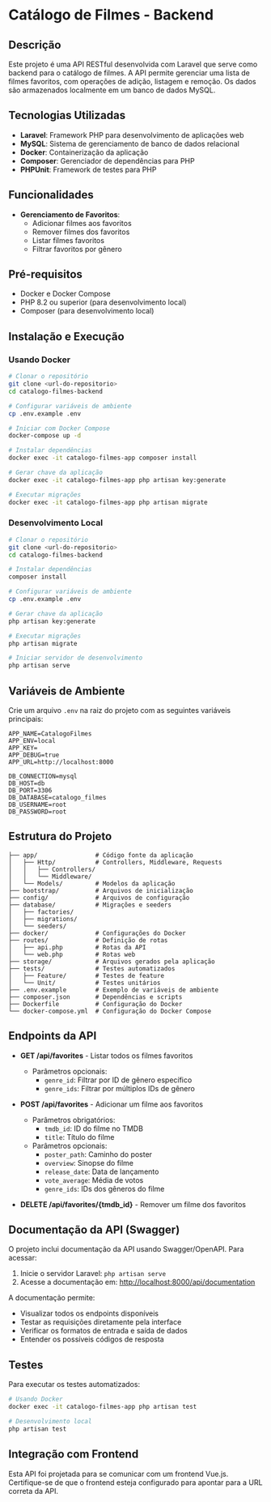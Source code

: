 # Catálogo de Filmes - Backend

## Descrição

Este projeto é uma API RESTful desenvolvida com Laravel que serve como backend para o catálogo de filmes. A API permite gerenciar uma lista de filmes favoritos, com operações de adição, listagem e remoção. Os dados são armazenados localmente em um banco de dados MySQL.

## Tecnologias Utilizadas

-   **Laravel**: Framework PHP para desenvolvimento de aplicações web
-   **MySQL**: Sistema de gerenciamento de banco de dados relacional
-   **Docker**: Containerização da aplicação
-   **Composer**: Gerenciador de dependências para PHP
-   **PHPUnit**: Framework de testes para PHP

## Funcionalidades

-   **Gerenciamento de Favoritos**:
    -   Adicionar filmes aos favoritos
    -   Remover filmes dos favoritos
    -   Listar filmes favoritos
    -   Filtrar favoritos por gênero

## Pré-requisitos

-   Docker e Docker Compose
-   PHP 8.2 ou superior (para desenvolvimento local)
-   Composer (para desenvolvimento local)

## Instalação e Execução

### Usando Docker

```bash
# Clonar o repositório
git clone <url-do-repositorio>
cd catalogo-filmes-backend

# Configurar variáveis de ambiente
cp .env.example .env

# Iniciar com Docker Compose
docker-compose up -d

# Instalar dependências
docker exec -it catalogo-filmes-app composer install

# Gerar chave da aplicação
docker exec -it catalogo-filmes-app php artisan key:generate

# Executar migrações
docker exec -it catalogo-filmes-app php artisan migrate
```

### Desenvolvimento Local

```bash
# Clonar o repositório
git clone <url-do-repositorio>
cd catalogo-filmes-backend

# Instalar dependências
composer install

# Configurar variáveis de ambiente
cp .env.example .env

# Gerar chave da aplicação
php artisan key:generate

# Executar migrações
php artisan migrate

# Iniciar servidor de desenvolvimento
php artisan serve
```

## Variáveis de Ambiente

Crie um arquivo `.env` na raiz do projeto com as seguintes variáveis principais:

```
APP_NAME=CatalogoFilmes
APP_ENV=local
APP_KEY=
APP_DEBUG=true
APP_URL=http://localhost:8000

DB_CONNECTION=mysql
DB_HOST=db
DB_PORT=3306
DB_DATABASE=catalogo_filmes
DB_USERNAME=root
DB_PASSWORD=root
```

## Estrutura do Projeto

```
├── app/                # Código fonte da aplicação
│   ├── Http/           # Controllers, Middleware, Requests
│   │   ├── Controllers/
│   │   └── Middleware/
│   └── Models/         # Modelos da aplicação
├── bootstrap/          # Arquivos de inicialização
├── config/             # Arquivos de configuração
├── database/           # Migrações e seeders
│   ├── factories/
│   ├── migrations/
│   └── seeders/
├── docker/             # Configurações do Docker
├── routes/             # Definição de rotas
│   ├── api.php         # Rotas da API
│   └── web.php         # Rotas web
├── storage/            # Arquivos gerados pela aplicação
├── tests/              # Testes automatizados
│   ├── Feature/        # Testes de feature
│   └── Unit/           # Testes unitários
├── .env.example        # Exemplo de variáveis de ambiente
├── composer.json       # Dependências e scripts
├── Dockerfile          # Configuração do Docker
└── docker-compose.yml  # Configuração do Docker Compose
```

## Endpoints da API

-   **GET /api/favorites** - Listar todos os filmes favoritos

    -   Parâmetros opcionais:
        -   `genre_id`: Filtrar por ID de gênero específico
        -   `genre_ids`: Filtrar por múltiplos IDs de gênero

-   **POST /api/favorites** - Adicionar um filme aos favoritos

    -   Parâmetros obrigatórios:
        -   `tmdb_id`: ID do filme no TMDB
        -   `title`: Título do filme
    -   Parâmetros opcionais:
        -   `poster_path`: Caminho do poster
        -   `overview`: Sinopse do filme
        -   `release_date`: Data de lançamento
        -   `vote_average`: Média de votos
        -   `genre_ids`: IDs dos gêneros do filme

-   **DELETE /api/favorites/{tmdb_id}** - Remover um filme dos favoritos

## Documentação da API (Swagger)

O projeto inclui documentação da API usando Swagger/OpenAPI. Para acessar:

1. Inicie o servidor Laravel: `php artisan serve`
2. Acesse a documentação em: [http://localhost:8000/api/documentation](http://localhost:8000/api/documentation)

A documentação permite:

-   Visualizar todos os endpoints disponíveis
-   Testar as requisições diretamente pela interface
-   Verificar os formatos de entrada e saída de dados
-   Entender os possíveis códigos de resposta

## Testes

Para executar os testes automatizados:

```bash
# Usando Docker
docker exec -it catalogo-filmes-app php artisan test

# Desenvolvimento local
php artisan test
```

## Integração com Frontend

Esta API foi projetada para se comunicar com um frontend Vue.js. Certifique-se de que o frontend esteja configurado para apontar para a URL correta da API.
